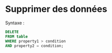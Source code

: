 # Supprimer des données

Syntaxe :

```sql
DELETE
FROM table
WHERE property1 > condition
AND property2 = condition;
```
